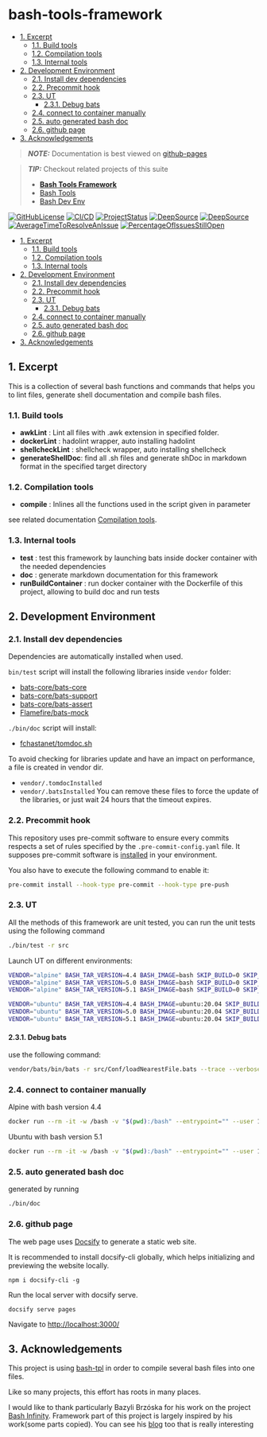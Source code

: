# bash-tools-framework

- [1. Excerpt](#1-excerpt)
  - [1.1. Build tools](#11-build-tools)
  - [1.2. Compilation tools](#12-compilation-tools)
  - [1.3. Internal tools](#13-internal-tools)
- [2. Development Environment](#2-development-environment)
  - [2.1. Install dev dependencies](#21-install-dev-dependencies)
  - [2.2. Precommit hook](#22-precommit-hook)
  - [2.3. UT](#23-ut)
    - [2.3.1. Debug bats](#231-debug-bats)
  - [2.4. connect to container manually](#24-connect-to-container-manually)
  - [2.5. auto generated bash doc](#25-auto-generated-bash-doc)
  - [2.6. github page](#26-github-page)
- [3. Acknowledgements](#3-acknowledgements)

<!-- remove -->

> **_NOTE:_** Documentation is best viewed on
> [github-pages](https://fchastanet.github.io/bash-tools-framework/)

<!-- endRemove -->

> **_TIP:_** Checkout related projects of this suite
>
> - **[Bash Tools Framework](https://fchastanet.github.io/bash-tools-framework/)**
> - [Bash Tools](https://fchastanet.github.io/bash-tools/)
> - [Bash Dev Env](https://fchastanet.github.io/bash-dev-env/)

<!-- prettier-ignore-start -->
<!-- markdownlint-capture -->
<!-- markdownlint-disable MD013 -->
[![GitHubLicense](
  https://img.shields.io/github/license/Naereen/StrapDown.js.svg
)](
  https://github.com/fchastanet/bash-tools-framework/blob/master/LICENSE
)
[![CI/CD](
  https://github.com/fchastanet/bash-tools-framework/actions/workflows/lint-test.yml/badge.svg
)](
  https://github.com/fchastanet/bash-tools-framework/actions?query=workflow%3A%22Lint+and+test%22+branch%3Amaster
)
[![ProjectStatus](
  http://opensource.box.com/badges/active.svg
)](
  http://opensource.box.com/badges
  'Project Status'
)
[![DeepSource](
  https://deepsource.io/gh/fchastanet/bash-tools-framework.svg/?label=active+issues&show_trend=true
)](
  https://deepsource.io/gh/fchastanet/bash-tools-framework/?ref=repository-badge
)
[![DeepSource](
  https://deepsource.io/gh/fchastanet/bash-tools-framework.svg/?label=resolved+issues&show_trend=true
)](
  https://deepsource.io/gh/fchastanet/bash-tools-framework/?ref=repository-badge
)
[![AverageTimeToResolveAnIssue](
  http://isitmaintained.com/badge/resolution/fchastanet/bash-tools-framework.svg
)](
  http://isitmaintained.com/project/fchastanet/bash-tools-framework
  'Average time to resolve an issue'
)
[![PercentageOfIssuesStillOpen](
  http://isitmaintained.com/badge/open/fchastanet/bash-tools-framework.svg
)](
  http://isitmaintained.com/project/fchastanet/bash-tools-framework
  'Percentage of issues still open'
)
<!-- markdownlint-restore -->
<!-- prettier-ignore-end -->

- [1. Excerpt](#1-excerpt)
  - [1.1. Build tools](#11-build-tools)
  - [1.2. Compilation tools](#12-compilation-tools)
  - [1.3. Internal tools](#13-internal-tools)
- [2. Development Environment](#2-development-environment)
  - [2.1. Install dev dependencies](#21-install-dev-dependencies)
  - [2.2. Precommit hook](#22-precommit-hook)
  - [2.3. UT](#23-ut)
    - [2.3.1. Debug bats](#231-debug-bats)
  - [2.4. connect to container manually](#24-connect-to-container-manually)
  - [2.5. auto generated bash doc](#25-auto-generated-bash-doc)
  - [2.6. github page](#26-github-page)
- [3. Acknowledgements](#3-acknowledgements)

## 1. Excerpt

This is a collection of several bash functions and commands that helps you to
lint files, generate shell documentation and compile bash files.

### 1.1. Build tools

- **awkLint** : Lint all files with .awk extension in specified folder.
- **dockerLint** : hadolint wrapper, auto installing hadolint
- **shellcheckLint** : shellcheck wrapper, auto installing shellcheck
- **generateShellDoc**: find all .sh files and generate shDoc in markdown format
  in the specified target directory

### 1.2. Compilation tools

- **compile** : Inlines all the functions used in the script given in parameter

see related documentation [Compilation tools](CompilationTools.md).

### 1.3. Internal tools

- **test** : test this framework by launching bats inside docker container with
  the needed dependencies
- **doc** : generate markdown documentation for this framework
- **runBuildContainer** : run docker container with the Dockerfile of this
  project, allowing to build doc and run tests

## 2. Development Environment

### 2.1. Install dev dependencies

Dependencies are automatically installed when used.

`bin/test` script will install the following libraries inside `vendor` folder:

- [bats-core/bats-core](https://github.com/bats-core/bats-core.git)
- [bats-core/bats-support](https://github.com/bats-core/bats-support.git)
- [bats-core/bats-assert](https://github.com/bats-core/bats-assert.git)
- [Flamefire/bats-mock](https://github.com/Flamefire/bats-mock.git)

`./bin/doc` script will install:

- [fchastanet/tomdoc.sh](https://github.com/fchastanet/tomdoc.sh.git)

To avoid checking for libraries update and have an impact on performance, a file
is created in vendor dir.

- `vendor/.tomdocInstalled`
- `vendor/.batsInstalled` You can remove these files to force the update of the
  libraries, or just wait 24 hours that the timeout expires.

### 2.2. Precommit hook

This repository uses pre-commit software to ensure every commits respects a set
of rules specified by the `.pre-commit-config.yaml` file. It supposes pre-commit
software is [installed](https://pre-commit.com/#install) in your environment.

You also have to execute the following command to enable it:

```bash
pre-commit install --hook-type pre-commit --hook-type pre-push
```

### 2.3. UT

All the methods of this framework are unit tested, you can run the unit tests
using the following command

```bash
./bin/test -r src
```

Launch UT on different environments:

```bash
VENDOR="alpine" BASH_TAR_VERSION=4.4 BASH_IMAGE=bash SKIP_BUILD=0 SKIP_USER=1 ./bin/test -r src
VENDOR="alpine" BASH_TAR_VERSION=5.0 BASH_IMAGE=bash SKIP_BUILD=0 SKIP_USER=1 ./bin/test -r src
VENDOR="alpine" BASH_TAR_VERSION=5.1 BASH_IMAGE=bash SKIP_BUILD=0 SKIP_USER=1 ./bin/test -r src

VENDOR="ubuntu" BASH_TAR_VERSION=4.4 BASH_IMAGE=ubuntu:20.04 SKIP_BUILD=0 SKIP_USER=1 ./bin/test -r src
VENDOR="ubuntu" BASH_TAR_VERSION=5.0 BASH_IMAGE=ubuntu:20.04 SKIP_BUILD=0 SKIP_USER=1 ./bin/test -r src
VENDOR="ubuntu" BASH_TAR_VERSION=5.1 BASH_IMAGE=ubuntu:20.04 SKIP_BUILD=0 SKIP_USER=1 ./bin/test -r src
```

#### 2.3.1. Debug bats

use the following command:

```bash
vendor/bats/bin/bats -r src/Conf/loadNearestFile.bats --trace --verbose-run --filter "Conf::loadNearestFileFileFoundInDir1"
```

### 2.4. connect to container manually

Alpine with bash version 4.4

```bash
docker run --rm -it -w /bash -v "$(pwd):/bash" --entrypoint="" --user 1000:1000 bash-tools-alpine-4.4-user bash
```

Ubuntu with bash version 5.1

```bash
docker run --rm -it -w /bash -v "$(pwd):/bash" --entrypoint="" --user 1000:1000 bash-tools-ubuntu-5.1-user bash
```

### 2.5. auto generated bash doc

generated by running

```bash
./bin/doc
```

### 2.6. github page

The web page uses [Docsify](https://docsify.js.org/) to generate a static web
site.

It is recommended to install docsify-cli globally, which helps initializing and
previewing the website locally.

`npm i docsify-cli -g`

Run the local server with docsify serve.

`docsify serve pages`

Navigate to <http://localhost:3000/>

## 3. Acknowledgements

This project is using [bash-tpl](https://github.com/TekWizely/bash-tpl) in order
to compile several bash files into one files.

Like so many projects, this effort has roots in many places.

I would like to thank particularly Bazyli Brzóska for his work on the project
[Bash Infinity](https://github.com/niieani/bash-oo-framework). Framework part of
this project is largely inspired by his work(some parts copied). You can see his
[blog](https://invent.life/project/bash-infinity-framework) too that is really
interesting
